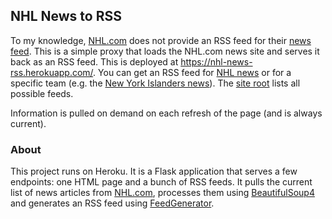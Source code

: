 ## NHL News to RSS

To my knowledge, [NHL.com](https://www.nhl.com/) does not provide an
RSS feed for their [news feed](https://www.nhl.com/news/). This is a simple
proxy that loads the NHL.com news site and serves it back as an RSS feed. This
is deployed at https://nhl-news-rss.herokuapp.com/. You can get an RSS feed for
[NHL news](https://nhl-news-rss.herokuapp.com/nhl/) or for a specific team
(e.g. the
[New York Islanders news](https://nhl-news-rss.herokuapp.com/islanders/)). The
[site root](https://nhl-news-rss.herokuapp.com/) lists all possible feeds.

Information is pulled on demand on each refresh of the page (and is always
current).

### About

This project runs on Heroku. It is a Flask application that serves a few
endpoints: one HTML page and a bunch of RSS feeds. It pulls the current list of
news articles from [NHL.com](https://www.nhl.com), processes them using
[BeautifulSoup4](https://www.crummy.com/software/BeautifulSoup/bs4/) and
generates an RSS feed using
[FeedGenerator](https://github.com/getpelican/feedgenerator).
